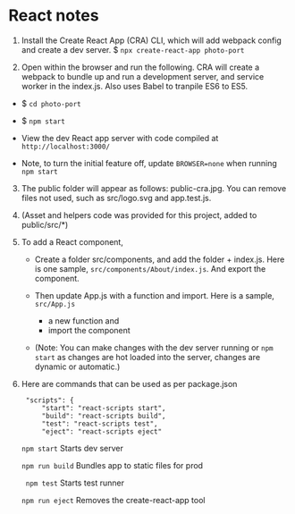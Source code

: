 # React notes

1.  Install the Create React App (CRA) CLI, which will add webpack config and create a dev server.
    $ `npx create-react-app photo-port`

2. Open within the browser and run the following. CRA will create a webpack to bundle up and run a development server, and service worker in the index.js. Also uses Babel to tranpile ES6 to ES5.

- $ `cd photo-port`
- $ `npm start`

- View the dev React app server with code compiled at  `http://localhost:3000/`

- Note, to turn the initial feature off, update `BROWSER=none` when running `npm start`

3. The public folder will appear as follows: public-cra.jpg. 
You can remove files not used, such as src/logo.svg and app.test.js.

4. (Asset and helpers code was provided for this project, added to public/src/*)

5. To add a React component,
    * Create a folder src/components, and add the folder + index.js. Here is one sample, `src/components/About/index.js`. And export the component.
    * Then update App.js with a function and import. Here is a sample, `src/App.js`
        * a new function and 
        * import the component

    * (Note: You can make changes with the dev server running or `npm start` as changes are hot loaded into the server, changes are dynamic or automatic.)

0. Here are commands that can be used as per package.json

        "scripts": {
            "start": "react-scripts start",
            "build": "react-scripts build",
            "test": "react-scripts test",
            "eject": "react-scripts eject"
    

    `npm start`
        Starts dev server

    `npm run build`
        Bundles app to static files for prod

    ` npm test`
        Starts test runner

    `npm run eject`
        Removes the create-react-app tool

            